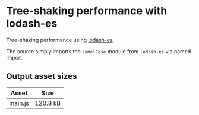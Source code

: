 # Tree-shaking performance with lodash-es

Tree-shaking performance using [lodash-es](https://www.npmjs.com/package/lodash-es).

The source simply imports the `camelCase` module from `lodash-es` via named-import.

## Output asset sizes
<!-- asset-sizes:start -->
| Asset | Size |
| - | - |
| main.js | 120.8 kB |
<!-- asset-sizes:end -->
